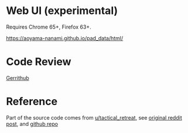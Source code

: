 Web UI (experimental)
======
Requires Chrome 65+, Firefox 63+.

<https://aoyama-nanami.github.io/pad_data/html/>

Code Review
======

[Gerrithub](https://review.gerrithub.io/q/project:aoyama-nanami%252Fpad_data)

Reference
======

Part of the source code comes from 
[u/tactical_retreat](https://www.reddit.com/user/tactical_retreat),
see
[original reddit post](https://www.reddit.com/r/PuzzleAndDragons/comments/8xv697/new_pad_data_source_reviving_padguide_eventually/),
and
[github repo](https://github.com/nachoapps/rpad-cogs-utils/tree/master/pad_api_data)
